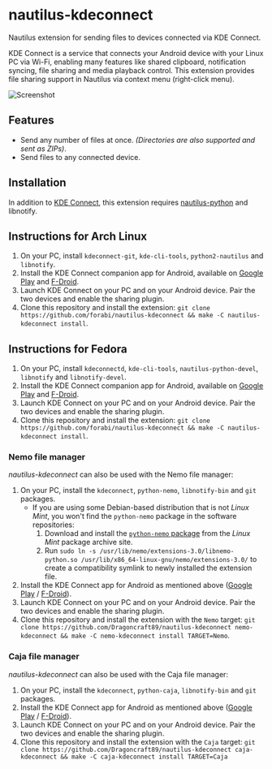 nautilus-kdeconnect
====================
Nautilus extension for sending files to devices connected via KDE Connect.

KDE Connect is a service that connects your Android device with your Linux PC via Wi-Fi, enabling many features like shared clipboard, notification syncing, file sharing and media playback control. This extension provides file sharing support in Nautilus via context menu (right-click menu).

![Screenshot](./screenshot.png)

Features
---------
* Send any number of files at once. _(Directories are also supported and sent as ZIPs)_.
* Send files to any connected device.

Installation
-------------
In addition to [KDE Connect](https://community.kde.org/KDEConnect), this extension requires [nautilus-python](https://wiki.gnome.org/Projects/NautilusPython) and libnotify. 

## Instructions for Arch Linux

1. On your PC, install `kdeconnect-git`, `kde-cli-tools`, `python2-nautilus` and `libnotify`.
2. Install the KDE Connect companion app for Android, available on [Google Play](https://play.google.com/store/apps/details?id=org.kde.kdeconnect_tp) and [F-Droid](https://f-droid.org/repository/browse/?fdid=org.kde.kdeconnect_tp).
3. Launch KDE Connect on your PC and on your Android device. Pair the two devices and enable the sharing plugin.
4. Clone this repository and install the extension: `git clone https://github.com/forabi/nautilus-kdeconnect && make -C nautilus-kdeconnect install`.

## Instructions for Fedora

1. On your PC, install `kdeconnectd`, `kde-cli-tools`, `nautilus-python-devel`, `libnotify`
 and `libnotify-devel`.
2. Install the KDE Connect companion app for Android, available on [Google Play](https://play.google.com/store/apps/details?id=org.kde.kdeconnect_tp) and [F-Droid](https://f-droid.org/repository/browse/?fdid=org.kde.kdeconnect_tp).
3. Launch KDE Connect on your PC and on your Android device. Pair the two devices and enable the sharing plugin.
4. Clone this repository and install the extension: `git clone https://github.com/forabi/nautilus-kdeconnect && make -C nautilus-kdeconnect install`.

### Nemo file manager

*nautilus-kdeconnect* can also be used with the Nemo file manager:

1. On your PC, install the `kdeconnect`, `python-nemo`, `libnotify-bin` and `git` packages.
     * If you are using some Debian-based distribution that is not *Linux Mint*, you won't find the `python-nemo` package in the software repositories:
        1. Download and install the [`python-nemo` package](http://packages.linuxmint.com/pool/backport/n/nemo-python/) from the *Linux Mint* package archive site.
        2. Run `sudo ln -s /usr/lib/nemo/extensions-3.0/libnemo-python.so /usr/lib/x86_64-linux-gnu/nemo/extensions-3.0/` to create a compatibility symlink to newly installed the extension file.
2. Install the KDE Connect app for Android as mentioned above ([Google Play](https://play.google.com/store/apps/details?id=org.kde.kdeconnect_tp) / [F-Droid](https://f-droid.org/repository/browse/?fdid=org.kde.kdeconnect_tp)).
3. Launch KDE Connect on your PC and on your Android device. Pair the two devices and enable the sharing plugin.
4. Clone this repository and install the extension with the `Nemo` target: `git clone https://github.com/Dragoncraft89/nautilus-kdeconnect nemo-kdeconnect && make -C nemo-kdeconnect install TARGET=Nemo`.

### Caja file manager

*nautilus-kdeconnect* can also be used with the Caja file manager:

1. On your PC, install the `kdeconnect`, `python-caja`, `libnotify-bin` and `git` packages.
2. Install the KDE Connect app for Android as mentioned above ([Google Play](https://play.google.com/store/apps/details?id=org.kde.kdeconnect_tp) / [F-Droid](https://f-droid.org/repository/browse/?fdid=org.kde.kdeconnect_tp)).
3. Launch KDE Connect on your PC and on your Android device. Pair the two devices and enable the sharing plugin.
4. Clone this repository and install the extension with the `Caja` target: `git clone https://github.com/Dragoncraft89/nautilus-kdeconnect caja-kdeconnect && make -C caja-kdeconnect install TARGET=Caja`
